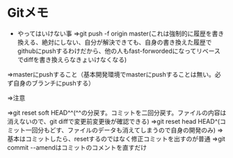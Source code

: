 # Gitメモ

* やってはいけない事
⇒git push -f origin master(これは強制的に履歴を書き換える、絶対にしない、自分が解決できても、自身の書き換えた履歴でgithubにpushするわけだから、他の人もfast-forwordedになってリベースでdiffを書き換えらなきょいけなくなる)

⇒masterにpushすること（基本開発環境でmasterにpushすることは無い。必ず自身のブランチにpushする）

⇒注意

⇒git reset soft HEAD^^(^^の分戻す。コミットを二回分戻す。ファイルの内容は消えないので、git diffで変更前変更後が確認できる)
⇒git reset head HEAD^(コミット一回分もどす、ファイルのデータも消えてしまうので自身の開発のみ)
⇒基本はコミットしたら、resetするのではなく修正コミットを出すのが普通
⇒git commit --amendはコミットのコメントを直すだけ
